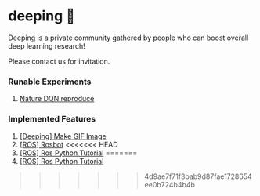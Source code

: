 # deeping 🐳

Deeping is a private community gathered by people who can boost overall deep learning research! 

Please contact us for invitation. 


### Runable Experiments 

1. [Nature DQN reproduce](docs/experiments/breakout_with_nature_dqn/README.md)



### Implemented Features 

1. [[Deeping] Make GIF Image](docs/deeping/make_gif.MD)
2. [[ROS] Rosbot](docs/rosbot.md)
<<<<<<< HEAD
2. [[ROS] Ros Python Tutorial](docs/ros_talker_listener.md)
=======
3. [[ROS] Ros Python Tutorial](docs/ros_talker_listener.md)
>>>>>>> 4d9ae7f71f3bab9d87fae1728654ee0b724b4b4b
